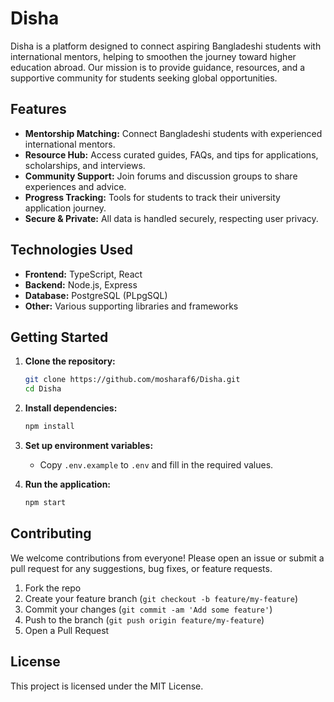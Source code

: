 

# Disha

Disha is a platform designed to connect aspiring Bangladeshi students with international mentors, helping to smoothen the journey toward higher education abroad. Our mission is to provide guidance, resources, and a supportive community for students seeking global opportunities.

## Features

- **Mentorship Matching:** Connect Bangladeshi students with experienced international mentors.
- **Resource Hub:** Access curated guides, FAQs, and tips for applications, scholarships, and interviews.
- **Community Support:** Join forums and discussion groups to share experiences and advice.
- **Progress Tracking:** Tools for students to track their university application journey.
- **Secure & Private:** All data is handled securely, respecting user privacy.

## Technologies Used

- **Frontend:** TypeScript, React
- **Backend:** Node.js, Express
- **Database:** PostgreSQL (PLpgSQL)
- **Other:** Various supporting libraries and frameworks

## Getting Started

1. **Clone the repository:**
    ```bash
    git clone https://github.com/mosharaf6/Disha.git
    cd Disha
    ```

2. **Install dependencies:**
    ```bash
    npm install
    ```

3. **Set up environment variables:**
    - Copy `.env.example` to `.env` and fill in the required values.

4. **Run the application:**
    ```bash
    npm start
    ```

## Contributing

We welcome contributions from everyone! Please open an issue or submit a pull request for any suggestions, bug fixes, or feature requests.

1. Fork the repo
2. Create your feature branch (`git checkout -b feature/my-feature`)
3. Commit your changes (`git commit -am 'Add some feature'`)
4. Push to the branch (`git push origin feature/my-feature`)
5. Open a Pull Request

## License

This project is licensed under the MIT License.


